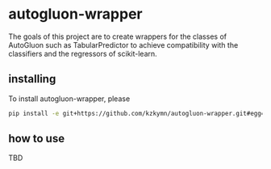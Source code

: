 # autogluon-wrapper

The goals of this project are to create wrappers for the classes of AutoGluon such as TabularPredictor to achieve compatibility with the classifiers and the regressors of scikit-learn.

## installing

To install autogluon-wrapper, please

```bash
pip install -e git+https://github.com/kzkymn/autogluon-wrapper.git#egg=autogluon-wrapper
```

## how to use

TBD
